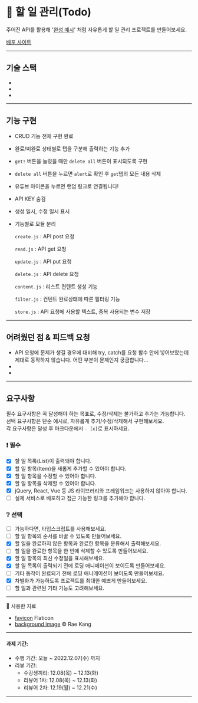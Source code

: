 # 📌 할 일 관리(Todo)

주어진 API를 활용해 '[완성 예시](https://beautiful-daifuku-b9462c.netlify.app/)' 처럼 자유롭게 할 일 관리 프로젝트를 만들어보세요.

[배포 사이트]()

---

## 기술 스택

- 
- 
- 

---

## 기능 구현

- CRUD 기능 전체 구현 완료
- 완료/미완료 상태별로 탭을 구분해 출력하는 기능 추가
- `get!` 버튼을 눌렀을 때만 `delete all` 버튼이 표시되도록 구현
- `delete all` 버튼을 누르면 `alert`로 확인 후 `get`탭의 모든 내용 삭제
- 유튜브 아이콘을 누르면 랜덤 링크로 연결됩니다!
- API KEY 숨김
- 생성 일시, 수정 일시 표시
- 기능별로 모듈 분리

  `create.js` : API post 요청

  `read.js` : API get 요청

  `update.js` : API put 요청

  `delete.js` : API delete 요청

  `content.js` : 리스트 컨텐트 생성 기능

  `filter.js` : 컨텐트 완료상태에 따른 필터링 기능

  `store.js` : API 요청에 사용할 텍스트, 중복 사용되는 변수 저장

---

## 어려웠던 점 & 피드백 요청

- API 요청에 문제가 생길 경우에 대비해 try, catch를 요청 함수 안에 넣어보았는데 제대로 동작하지 않습니다. 어떤 부분이 문제인지 궁금합니다...
- 
- 

---

## 요구사항

필수 요구사항은 꼭 달성해야 하는 목표로, 수정/삭제는 불가하고 추가는 가능합니다.    
선택 요구사항은 단순 예시로, 자유롭게 추가/수정/삭제해서 구현해보세요.  
각 요구사항은 달성 후 마크다운에서 `- [x]`로 표시하세요.

### :exclamation: 필수

- [x] 할 일 목록(List)이 출력돼야 합니다.
- [x] 할 일 항목(Item)을 새롭게 추가할 수 있어야 합니다.
- [x] 할 일 항목을 수정할 수 있어야 합니다.
- [x] 할 일 항목을 삭제할 수 있어야 합니다.
- [x] jQuery, React, Vue 등 JS 라이브러리와 프레임워크는 사용하지 않아야 합니다.
- [ ] 실제 서비스로 배포하고 접근 가능한 링크를 추가해야 합니다.

### :grey_question: 선택

- [ ] 가능하다면, 타입스크립트를 사용해보세요.
- [ ] 할 일 항목의 순서를 바꿀 수 있도록 만들어보세요.
- [x] 할 일을 완료하지 않은 항목과 완료한 항목을 분류해서 출력해보세요.
- [ ] 할 일을 완료한 항목을 한 번에 삭제할 수 있도록 만들어보세요.
- [x] 할 일 항목의 최신 수정일을 표시해보세요.
- [x] 할 일 목록이 출력되기 전에 로딩 애니메이션이 보이도록 만들어보세요.
- [ ] 기타 동작이 완료되기 전에 로딩 애니메이션이 보이도록 만들어보세요.
- [x] 차별화가 가능하도록 프로젝트를 최대한 예쁘게 만들어보세요.
- [ ] 할 일과 관련된 기타 기능도 고려해보세요.

---

🥦 사용한 자료

- [favicon](https://www.flaticon.com/free-icons/tree) Flaticon
- [background image]() © Rae Kang


---

#### 과제 기간:

- 수행 기간: 오늘 ~ 2022.12.07(수) 까지
- 리뷰 기간: 
  - 수강생끼리: 12.08(목) ~ 12.13(화)
  - 리뷰어 1차: 12.08(목) ~ 12.13(화)
  - 리뷰어 2차: 12.19(월) ~ 12.21(수)
  
---